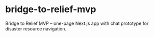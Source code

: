 # bridge-to-relief-mvp
Bridge to Relief MVP – one-page Next.js app with chat prototype for disaster resource navigation.
